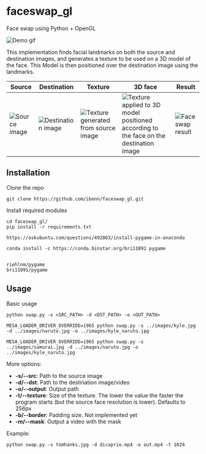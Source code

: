 # faceswap_gl
Face swap using Python + OpenGL

![Demo gif](images/demo.gif)

This implementation finds facial landmarks on both the source and destination images, and  generates a texture to be used on a 3D model of the face. This Model is then positioned over the destination image using the landmarks.

| Source | Destination | Texture | 3D face | Result |
| ------ | ------- | ----------- | ------------------ | ------ |
| ![Source image](images/src.jpg) | ![Destination image](images/dst.png) | ![Texture generated from source image](images/texture.png) | ![Texture applied to 3D model positioned according to the face on the destination image](images/3dface.png) | ![Face swap result](images/result.png) |

## Installation

Clone the repo
```
git clone https://github.com/ibonn/faceswap_gl.git
```

Install required modules
```
cd faceswap_gl/
pip install -r requirements.txt

https://askubuntu.com/questions/492863/install-pygame-in-anaconda

conda install -c https://conda.binstar.org/bri11091 pygame


riehlnm/pygame
bri11091/pygame
```

## Usage

Basic usage
```
python swap.py -s <SRC_PATH> -d <DST_PATH> -o <OUT_PATH>

MESA_LOADER_DRIVER_OVERRIDE=i965 python swap.py -s ../images/kyle.jpg -d ../images/naruto.jpg -o ../images/kyle_naruto.jpg

MESA_LOADER_DRIVER_OVERRIDE=i965 python swap.py -s ../images/samurai.jpg -d ../images/naruto.jpg -o ../images/kyle_naruto.jpg

```

More options:
* **-s/--src**: Path to the source image  
* **-d/--dst**: Path to the destination image/video
* **-o/--output**: Output path
* **-t/--texture**: Size of the texture. The lower the value the faster the program starts (but the source face resolution is lower). Defaults to 256px
* **-b/--border**: Padding size. Not implemented yet
* **-m/--mask**: Output a video with the mask

Example:
```
python swap.py -s tomhanks.jpg -d dicaprio.mp4 -o out.mp4 -t 1024
```
